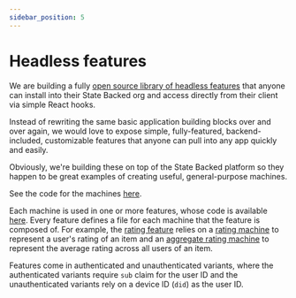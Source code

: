 ```yaml
---
sidebar_position: 5
---
```


# Headless features

We are building a fully [open source library of headless features](https://github.com/statebacked/headless) that anyone can install into their State Backed org and access directly from their client via simple React hooks.

Instead of rewriting the same basic application building blocks over and over again, we would love to expose simple, fully-featured, backend-included, customizable features that anyone can pull into any app quickly and easily.

Obviously, we're building these on top of the State Backed platform so they happen to be great examples of creating useful, general-purpose machines.

See the code for the machines [here](https://github.com/statebacked/headless/tree/main/src/machines).

Each machine is used in one or more features, whose code is available [here](https://github.com/statebacked/headless/tree/main/src/features).
Every feature defines a file for each machine that the feature is composed of.
For example, the [rating feature](https://github.com/statebacked/headless/tree/main/src/features/authenticated-rating) relies on a [rating machine](https://github.com/statebacked/headless/blob/main/src/features/authenticated-rating/rating.ts) to represent a user's rating of an item and an [aggregate rating machine](https://github.com/statebacked/headless/blob/main/src/features/authenticated-rating/aggregate-rating.ts) to represent the average rating across all users of an item.

Features come in authenticated and unauthenticated variants, where the authenticated variants require `sub` claim for the user ID and the unauthenticated variants rely on a device ID (`did`) as the user ID.
